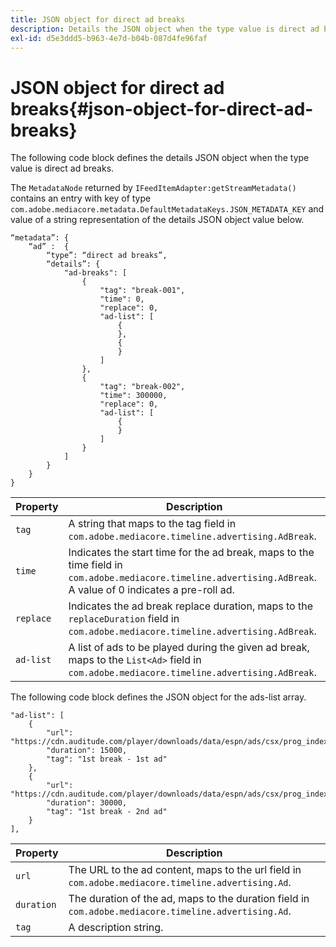 ```yaml
---
title: JSON object for direct ad breaks
description: Details the JSON object when the type value is direct ad breaks
exl-id: d5e3ddd5-b963-4e7d-b04b-087d4fe96faf
---
```

# JSON object for direct ad breaks{#json-object-for-direct-ad-breaks}

The following code block defines the details JSON object when the type value is direct ad breaks.

The `MetadataNode` returned by `IFeedItemAdapter:getStreamMetadata()` contains an entry with key of type `com.adobe.mediacore.metadata.DefaultMetadataKeys.JSON_METADATA_KEY` and value of a string representation of the details JSON object value below.

```
“metadata”: { 
    “ad” :  { 
        “type”: “direct ad breaks”, 
        “details”: { 
            "ad-breaks": [ 
                { 
                    "tag": "break-001", 
                    "time": 0, 
                    "replace": 0, 
                    "ad-list": [ 
                        { 
                        }, 
                        { 
                        } 
                    ] 
                }, 
                { 
                    "tag": "break-002", 
                    "time": 300000, 
                    "replace": 0, 
                    "ad-list": [ 
                        { 
                        } 
                    ] 
                } 
            ] 
        } 
    } 
} 

```

|  Property  | Description  |
|---|---|
|  `tag`  | A string that maps to the tag field in `com.adobe.mediacore.timeline.advertising.AdBreak`.  |
|  `time`  | Indicates the start time for the ad break, maps to the time field in `com.adobe.mediacore.timeline.advertising.AdBreak`. A value of 0 indicates a pre-roll ad.  |
|  `replace`  | Indicates the ad break replace duration, maps to the `replaceDuration` field in `com.adobe.mediacore.timeline.advertising.AdBreak`.  |
|  `ad-list`  | A list of ads to be played during the given ad break, maps to the `List<Ad>` field in `com.adobe.mediacore.timeline.advertising.AdBreak`.  |

The following code block defines the JSON object for the ads-list array.

```
"ad-list": [ 
    { 
        "url": "https://cdn.auditude.com/player/downloads/data/espn/ads/csx/prog_index.m3u8", 
        "duration": 15000, 
        "tag": "1st break - 1st ad" 
    }, 
    { 
        "url": "https://cdn.auditude.com/player/downloads/data/espn/ads/csx/prog_index.m3u8", 
        "duration": 30000, 
        "tag": "1st break - 2nd ad" 
    } 
], 

```

|  Property  | Description  |
|---|---|
|  `url`  | The URL to the ad content, maps to the url field in `com.adobe.mediacore.timeline.advertising.Ad`.  |
|  `duration`  | The duration of the ad, maps to the duration field in `com.adobe.mediacore.timeline.advertising.Ad`.  |
|  `tag`  | A description string.  |
